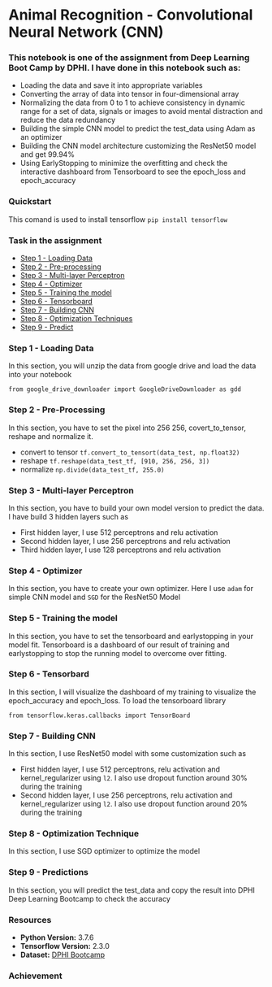 # Animal Recognition - Convolutional Neural Network (CNN)
### This notebook is one of the assignment from Deep Learning Boot Camp by DPHI. I have done in this notebook such as:
- Loading the data and save it into appropriate variables
- Converting the array of data into tensor in four-dimensional array
- Normalizing the data from 0 to 1 to achieve consistency in dynamic range for a set of data, signals or images to avoid mental distraction and reduce the data redundancy
- Building the simple CNN model to predict the test_data using Adam as an optimizer
- Building the CNN model architecture customizing the ResNet50 model and get 99.94% 
- Using EarlyStopping to minimize the overfitting and check the interactive dashboard from Tensorboard to see the epoch_loss and epoch_accuracy

### Quickstart
This comand is used to install tensorflow
`pip install tensorflow`

### Task in the assignment
- [Step 1 - Loading Data](https://github.com/densaiko/Recognize_Animals_CNN_Deep_Learning/blob/master/README.md#step-1---loading-data)
- [Step 2 - Pre-processing](https://github.com/densaiko/Recognize_Animals_CNN_Deep_Learning/blob/master/README.md#step-2---pre-processing)
- [Step 3 - Multi-layer Perceptron](https://github.com/densaiko/Recognize_Animals_CNN_Deep_Learning/blob/master/README.md#step-3---multi-layer-perceptron)
- [Step 4 - Optimizer](https://github.com/densaiko/Recognize_Animals_CNN_Deep_Learning/blob/master/README.md#step-4---optimizer)
- [Step 5 - Training the model](https://github.com/densaiko/Recognize_Animals_CNN_Deep_Learning/blob/master/README.md#step-5---training-the-model)
- [Step 6 - Tensorboard](https://github.com/densaiko/Recognize_Animals_CNN_Deep_Learning/blob/master/README.md#step-6---tensorbard)
- [Step 7 - Building CNN](https://github.com/densaiko/Recognize_Animals_CNN_Deep_Learning/blob/master/README.md#step-7---building-cnn)
- [Step 8 - Optimization Techniques](https://github.com/densaiko/Recognize_Animals_CNN_Deep_Learning/blob/master/README.md#step-8---optimization-tecnique)
- [Step 9 - Predict](https://github.com/densaiko/Recognize_Animals_CNN_Deep_Learning/blob/master/README.md#step-9---predictions)

### Step 1 - Loading Data
In this section, you will unzip the data from google drive and load the data into your notebook
```
from google_drive_downloader import GoogleDriveDownloader as gdd
```

### Step 2 - Pre-Processing
In this section, you have to set the pixel into 256 256, covert_to_tensor, reshape and normalize it.
- convert to tensor `tf.convert_to_tensort(data_test, np.float32)`
- reshape `tf.reshape(data_test_tf, [910, 256, 256, 3])`
- normalize `np.divide(data_test_tf, 255.0)`

### Step 3 - Multi-layer Perceptron
In this section, you have to build your own model version to predict the data. I have build 3 hidden layers such as
- First hidden layer, I use 512 perceptrons and relu activation
- Second hidden layer, I use 256 perceptrons and relu activation
- Third hidden layer, I use 128 perceptrons and relu activation

### Step 4 - Optimizer
In this section, you have to create your own optimizer.
Here I use `adam` for simple CNN model and `SGD` for the ResNet50 Model

### Step 5 - Training the model
In this section, you have to set the tensorboard and earlystopping in your model fit. Tensorboard is a dashboard of our result of training and earlystopping to stop the running model to overcome over fitting.

### Step 6 - Tensorbard
In this section, I will visualize the dashboard of my training to visualize the epoch_accuracy and epoch_loss. To load the tensorboard library
```
from tensorflow.keras.callbacks import TensorBoard
```

### Step 7 - Building CNN
In this section, I use ResNet50 model with some customization such as
- First hidden layer, I use 512 perceptrons, relu activation and kernel_regularizer using `l2`. I also use dropout function around 30% during the training
- Second hidden layer, I use 256 perceptrons, relu activation and kernel_regularizer using `l2`. I also use dropout function around 20% during the training

### Step 8 - Optimization Technique
In this section, I use SGD optimizer to optimize the model 

### Step 9 - Predictions
In this section, you will predict the test_data and copy the result into DPHI Deep Learning Bootcamp to check the accuracy

### Resources
- **Python Version:** 3.7.6
- **Tensorflow Version:** 2.3.0
- **Dataset:** [DPHI Bootcamp](https://drive.google.com/file/d/176E-pLhoxTgWsJ3MeoJQV_GXczIA6g8D/view)

### Achievement

